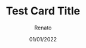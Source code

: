 ---
title: 'Test Card Title'
date: '01/01/2022'
author: 'Renato'
excerpt: 'Lorem ipsum dolor sit amet. Sit dolorem nesciunt aut veniam quis vel iusto Quis qui temporibus labore! In neque quia a'
cover_image: 'https://via.placeholder.com/1422X1350'
categories: []
code_theme: null
---
